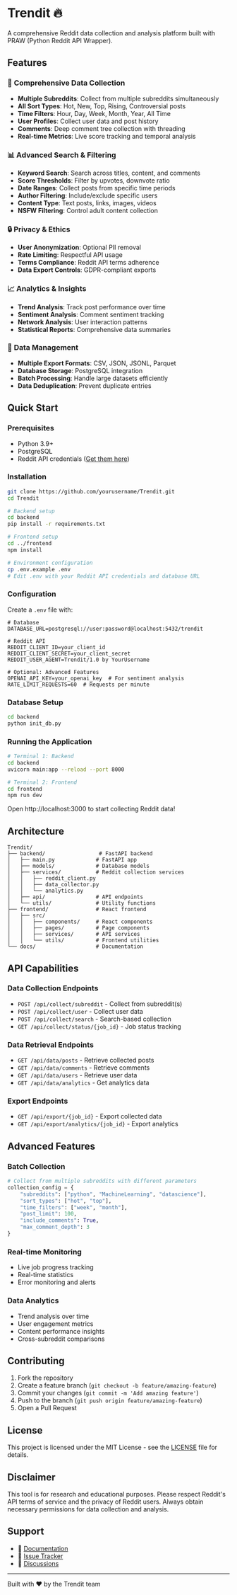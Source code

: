 # Trendit 🔥

A comprehensive Reddit data collection and analysis platform built with PRAW (Python Reddit API Wrapper).

## Features

### 🎯 **Comprehensive Data Collection**
- **Multiple Subreddits**: Collect from multiple subreddits simultaneously
- **All Sort Types**: Hot, New, Top, Rising, Controversial posts
- **Time Filters**: Hour, Day, Week, Month, Year, All Time
- **User Profiles**: Collect user data and post history
- **Comments**: Deep comment tree collection with threading
- **Real-time Metrics**: Live score tracking and temporal analysis

### 📊 **Advanced Search & Filtering**
- **Keyword Search**: Search across titles, content, and comments
- **Score Thresholds**: Filter by upvotes, downvote ratio
- **Date Ranges**: Collect posts from specific time periods
- **Author Filtering**: Include/exclude specific users
- **Content Type**: Text posts, links, images, videos
- **NSFW Filtering**: Control adult content collection

### 🔒 **Privacy & Ethics**
- **User Anonymization**: Optional PII removal
- **Rate Limiting**: Respectful API usage
- **Terms Compliance**: Reddit API terms adherence
- **Data Export Controls**: GDPR-compliant exports

### 📈 **Analytics & Insights**
- **Trend Analysis**: Track post performance over time
- **Sentiment Analysis**: Comment sentiment tracking
- **Network Analysis**: User interaction patterns
- **Statistical Reports**: Comprehensive data summaries

### 💾 **Data Management**
- **Multiple Export Formats**: CSV, JSON, JSONL, Parquet
- **Database Storage**: PostgreSQL integration
- **Batch Processing**: Handle large datasets efficiently
- **Data Deduplication**: Prevent duplicate entries

## Quick Start

### Prerequisites
- Python 3.9+
- PostgreSQL
- Reddit API credentials ([Get them here](https://www.reddit.com/prefs/apps))

### Installation

```bash
git clone https://github.com/yourusername/Trendit.git
cd Trendit

# Backend setup
cd backend
pip install -r requirements.txt

# Frontend setup
cd ../frontend
npm install

# Environment configuration
cp .env.example .env
# Edit .env with your Reddit API credentials and database URL
```

### Configuration

Create a `.env` file with:

```env
# Database
DATABASE_URL=postgresql://user:password@localhost:5432/trendit

# Reddit API
REDDIT_CLIENT_ID=your_client_id
REDDIT_CLIENT_SECRET=your_client_secret
REDDIT_USER_AGENT=Trendit/1.0 by YourUsername

# Optional: Advanced Features
OPENAI_API_KEY=your_openai_key  # For sentiment analysis
RATE_LIMIT_REQUESTS=60  # Requests per minute
```

### Database Setup

```bash
cd backend
python init_db.py
```

### Running the Application

```bash
# Terminal 1: Backend
cd backend
uvicorn main:app --reload --port 8000

# Terminal 2: Frontend
cd frontend
npm run dev
```

Open http://localhost:3000 to start collecting Reddit data!

## Architecture

```
Trendit/
├── backend/                 # FastAPI backend
│   ├── main.py             # FastAPI app
│   ├── models/             # Database models
│   ├── services/           # Reddit collection services
│   │   ├── reddit_client.py
│   │   ├── data_collector.py
│   │   └── analytics.py
│   ├── api/                # API endpoints
│   └── utils/              # Utility functions
├── frontend/               # React frontend
│   ├── src/
│   │   ├── components/     # React components
│   │   ├── pages/          # Page components
│   │   ├── services/       # API services
│   │   └── utils/          # Frontend utilities
└── docs/                   # Documentation
```

## API Capabilities

### Data Collection Endpoints
- `POST /api/collect/subreddit` - Collect from subreddit(s)
- `POST /api/collect/user` - Collect user data
- `POST /api/collect/search` - Search-based collection
- `GET /api/collect/status/{job_id}` - Job status tracking

### Data Retrieval Endpoints
- `GET /api/data/posts` - Retrieve collected posts
- `GET /api/data/comments` - Retrieve comments
- `GET /api/data/users` - Retrieve user data
- `GET /api/data/analytics` - Get analytics data

### Export Endpoints
- `GET /api/export/{job_id}` - Export collected data
- `GET /api/export/analytics/{job_id}` - Export analytics

## Advanced Features

### Batch Collection
```python
# Collect from multiple subreddits with different parameters
collection_config = {
    "subreddits": ["python", "MachineLearning", "datascience"],
    "sort_types": ["hot", "top"],
    "time_filters": ["week", "month"],
    "post_limit": 100,
    "include_comments": True,
    "max_comment_depth": 3
}
```

### Real-time Monitoring
- Live job progress tracking
- Real-time statistics
- Error monitoring and alerts

### Data Analytics
- Trend analysis over time
- User engagement metrics
- Content performance insights
- Cross-subreddit comparisons

## Contributing

1. Fork the repository
2. Create a feature branch (`git checkout -b feature/amazing-feature`)
3. Commit your changes (`git commit -m 'Add amazing feature'`)
4. Push to the branch (`git push origin feature/amazing-feature`)
5. Open a Pull Request

## License

This project is licensed under the MIT License - see the [LICENSE](LICENSE) file for details.

## Disclaimer

This tool is for research and educational purposes. Please respect Reddit's API terms of service and the privacy of Reddit users. Always obtain necessary permissions for data collection and analysis.

## Support

- 📖 [Documentation](docs/)
- 🐛 [Issue Tracker](https://github.com/yourusername/Trendit/issues)
- 💬 [Discussions](https://github.com/yourusername/Trendit/discussions)

---

Built with ❤️ by the Trendit team